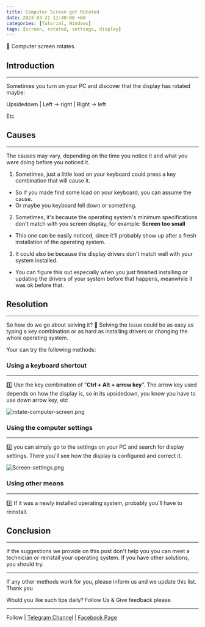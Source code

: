 ```yaml
---
title: Computer Screen got Rotated
date: 2023-03-21 11:40:00 +60
categories: [Tutorial, Windows]
tags: [screen, rotated, settings, display]
---
```


🔆 Computer screen rotates.
## Introduction
---

Sometimes you turn on your PC and discover that the display has rotated maybe:

Upsidedown  |   Left -> right |   Right -> left

Etc

## Causes
---
The causes may vary, depending on the time you notice it and what you were doing before you noticed it.
1. Sometimes, just a little load on your keyboard could press a key combination that will cause it. 
- So if you made find some load on your keyboard, you can assume the cause.
- Or maybe you keyboard fell down or something.

2. Sometimes, it's because the operating system's minimum specifications don't match with you screen display, for example: **Screen too small**
- This one can be easily noticed, since it'll probably show up after a fresh installation of the operating system.

3. It could also be because the display drivers don't match well with your system installed.
- You can figure this out especially when you just finished installing or updating the drivers of your system before that happens, meanwhile it was ok before that.

## Resolution
---
So how do we go about solving it?
🔆 Solving the issue could be as easy as typing a key combination or as hard as installing drivers or changing the whole operating system.

Your can try the following methods:

### Using a keyboard shortcut
---
1️⃣ Use the key combination of "**Ctrl + Alt + arrow key**". The arrow key used depends on how the display is, so in its upsidedown, you know you have to use down arrow key, etc

![rotate-computer-screen.png](https://i.postimg.cc/G3881yv9/rotate-computer-screen.png)

### Using the computer settings
---
2️⃣ you can simply go to the settings on your PC and search for display settings. There you'll see how the display is configured and correct it.

![Screen-settings.png](https://i.postimg.cc/LXX2f9dF/Screen-settings.png)

### Using other means
---
3️⃣ If it was a newly installed operating system, probably you'll have to reinstall.

## Conclusion
---
If the suggestions we provide on this post don't help you you can meet a technician or reinstall your operating system.
If you have other solutions, you should try.

---
If any other methods work for you, please inform us and we update this list. 
Thank you

Would you like such tips daily?
Follow Us & Give feedback please.

---

Follow | [Telegram Channel](https://t.me/pcdrills/) | [Facebook Page](https://facebook.com/pcdrillsofficial/)